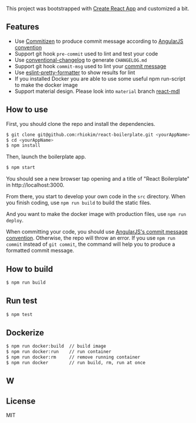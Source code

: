This project was bootstrapped with [Create React App](https://github.com/facebookincubator/create-react-app) and customized a bit.

## Features

- Use [Commitizen](https://github.com/commitizen/cz-cli) to produce commit message according to [AngularJS convention](https://github.com/angular/angular.js/blob/master/CONTRIBUTING.md#-git-commit-guidelines)
- Support git hook `pre-commit` used to lint and test your code
- Use [conventional-changelog](https://github.com/ajoslin/conventional-changelog) to generate `CHANGELOG.md`
- Support git hook `commit-msg` used to lint your [commit message](https://github.com/kentcdodds/validate-commit-msg)
- Use [eslint-pretty-formatter](https://github.com/sindresorhus/eslint-formatter-pretty) to show results for lint
- If you installed Docker you are able to use some useful npm run-script to make the docker image
- Support material design. Please look into `material` branch [react-mdl](https://github.com/react-mdl/react-mdl)

## How to use

First, you should clone the repo and install the dependencies.

```bash
$ git clone git@github.com:rhiokim/react-boilerplate.git <yourAppName>
$ cd <yourAppName>
$ npm install
```

Then, launch the boilerplate app.

```bash
$ npm start
```

You should see a new browser tap opening and a title of "React Boilerplate" in http://localhost:3000.

From there, you start to develop your own code in the `src` directory. When you finish coding, use `npm run build` to build the static files.

And you want to make the docker image with production files, use `npm run deploy`.

When committing your code, you should use [AngularJS's commit message convention](https://github.com/angular/angular.js/blob/master/CONTRIBUTING.md#-git-commit-guidelines). Otherwise, the repo will throw an error. If you use `npm run commit` instead of `git commit`, the command will help you to produce a formatted commit message.

## How to build

```bash
$ npm run build
```

## Run test

```bash
$ npm test
```

## Dockerize

```bash
$ npm run docker:build  // build image
$ npm run docker:run    // run container
$ npm run docker:rm     // remove running container
$ npm run docker        // run build, rm, run at once
```

## W

## License

MIT
